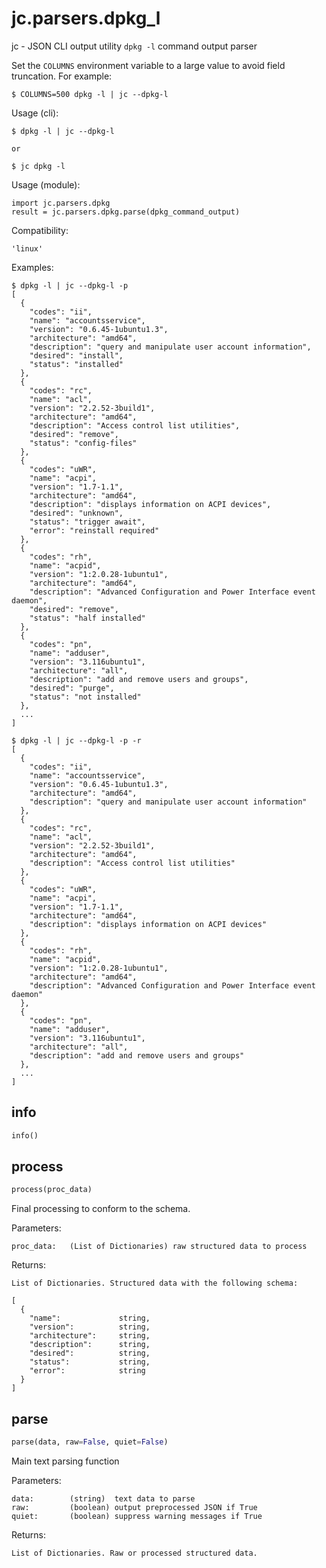 
# jc.parsers.dpkg_l
jc - JSON CLI output utility `dpkg -l` command output parser

Set the `COLUMNS` environment variable to a large value to avoid field truncation. For example:

    $ COLUMNS=500 dpkg -l | jc --dpkg-l

Usage (cli):

    $ dpkg -l | jc --dpkg-l

    or

    $ jc dpkg -l

Usage (module):

    import jc.parsers.dpkg
    result = jc.parsers.dpkg.parse(dpkg_command_output)

Compatibility:

    'linux'

Examples:

    $ dpkg -l | jc --dpkg-l -p
    [
      {
        "codes": "ii",
        "name": "accountsservice",
        "version": "0.6.45-1ubuntu1.3",
        "architecture": "amd64",
        "description": "query and manipulate user account information",
        "desired": "install",
        "status": "installed"
      },
      {
        "codes": "rc",
        "name": "acl",
        "version": "2.2.52-3build1",
        "architecture": "amd64",
        "description": "Access control list utilities",
        "desired": "remove",
        "status": "config-files"
      },
      {
        "codes": "uWR",
        "name": "acpi",
        "version": "1.7-1.1",
        "architecture": "amd64",
        "description": "displays information on ACPI devices",
        "desired": "unknown",
        "status": "trigger await",
        "error": "reinstall required"
      },
      {
        "codes": "rh",
        "name": "acpid",
        "version": "1:2.0.28-1ubuntu1",
        "architecture": "amd64",
        "description": "Advanced Configuration and Power Interface event daemon",
        "desired": "remove",
        "status": "half installed"
      },
      {
        "codes": "pn",
        "name": "adduser",
        "version": "3.116ubuntu1",
        "architecture": "all",
        "description": "add and remove users and groups",
        "desired": "purge",
        "status": "not installed"
      },
      ...
    ]

    $ dpkg -l | jc --dpkg-l -p -r
    [
      {
        "codes": "ii",
        "name": "accountsservice",
        "version": "0.6.45-1ubuntu1.3",
        "architecture": "amd64",
        "description": "query and manipulate user account information"
      },
      {
        "codes": "rc",
        "name": "acl",
        "version": "2.2.52-3build1",
        "architecture": "amd64",
        "description": "Access control list utilities"
      },
      {
        "codes": "uWR",
        "name": "acpi",
        "version": "1.7-1.1",
        "architecture": "amd64",
        "description": "displays information on ACPI devices"
      },
      {
        "codes": "rh",
        "name": "acpid",
        "version": "1:2.0.28-1ubuntu1",
        "architecture": "amd64",
        "description": "Advanced Configuration and Power Interface event daemon"
      },
      {
        "codes": "pn",
        "name": "adduser",
        "version": "3.116ubuntu1",
        "architecture": "all",
        "description": "add and remove users and groups"
      },
      ...
    ]


## info
```python
info()
```


## process
```python
process(proc_data)
```

Final processing to conform to the schema.

Parameters:

    proc_data:   (List of Dictionaries) raw structured data to process

Returns:

    List of Dictionaries. Structured data with the following schema:

    [
      {
        "name":             string,
        "version":          string,
        "architecture":     string,
        "description":      string,
        "desired":          string,
        "status":           string,
        "error":            string
      }
    ]


## parse
```python
parse(data, raw=False, quiet=False)
```

Main text parsing function

Parameters:

    data:        (string)  text data to parse
    raw:         (boolean) output preprocessed JSON if True
    quiet:       (boolean) suppress warning messages if True

Returns:

    List of Dictionaries. Raw or processed structured data.

